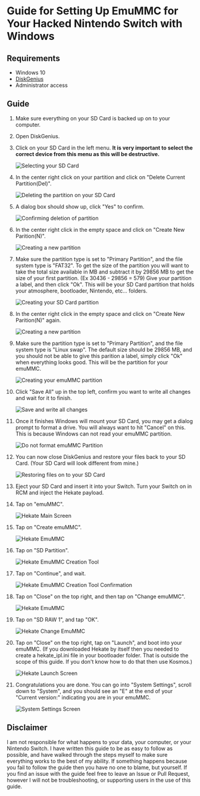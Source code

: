 # Guide for Setting Up EmuMMC for Your Hacked Nintendo Switch with Windows

## Requirements

- Windows 10
- [DiskGenius](https://www.diskgenius.com/)
- Administrator access

## Guide

1. Make sure everything on your SD Card is backed up on to your computer.
2. Open DiskGenius.
3. Click on your SD Card in the left menu. **It is very important to select the correct device from this menu as this will be destructive.**

    ![Selecting your SD Card](images/Step3.png)

4. In the center right click on your partition and click on "Delete Current Partition(Del)".

    ![Deleting the partition on your SD Card](images/Step4.png)

5. A dialog box should show up, click "Yes" to confirm.

    ![Confirming deletion of partition](images/Step5.png)

6. In the center right click in the empty space and click on "Create New Parition(N)".

    ![Creating a new partition](images/Step6.png)

7. Make sure the partition type is set to "Primary Partition", and the file system type is "FAT32". To get the size of the partition you will want to take the total size available in MB and subtract it by 29856 MB to get the size of your first partition. (Ex 30436 - 29856 = 579) Give your partition a label, and then click "Ok". This will be your SD Card partition that holds your atmosphere, bootloader, Nintendo, etc... folders.

    ![Creating your SD Card partition](images/Step7.png)

8. In the center right click in the empty space and click on "Create New Parition(N)" again.

    ![Creating a new partition](images/Step8.png)

9. Make sure the partition type is set to "Primary Partition", and the file system type is "Linux swap". The default size should be 29856 MB, and you should not be able to give this parition a label, simply click "Ok" when everything looks good. This will be the partition for your emuMMC.

    ![Creating your emuMMC partition](images/Step9.png)

10. Click "Save All" up in the top left, confirm you want to write all changes and wait for it to finish.

    ![Save and write all changes](images/Step10.png)

11. Once it finishes Windows will mount your SD Card, you may get a dialog prompt to format a drive. You will always want to hit "Cancel" on this. This is because Windows can not read your emuMMC partition.

    ![Do not format emuMMC Partition](images/Step11.png)

12. You can now close DiskGenius and restore your files back to your SD Card. (Your SD Card will look different from mine.)

    ![Restoring files on to your SD Card](images/Step12.png)

13. Eject your SD Card and insert it into your Switch. Turn your Switch on in RCM and inject the Hekate payload.
14. Tap on "emuMMC".

    ![Hekate Main Screen](../images/HekateStep1.png)

15. Tap on "Create emuMMC".

    ![Hekate EmuMMC](../images/HekateStep2and5.png)

16. Tap on "SD Partition".

    ![Hekate EmuMMC Creation Tool](../images/HekateStep3.png)

17. Tap on "Continue", and wait.

    ![Hekate EmuMMC Creation Tool Confirmation](../images/HekateStep4.png)

18. Tap on "Close" on the top right, and then tap on "Change emuMMC".

    ![Hekate EmuMMC](../images/HekateStep2and5.png)

19. Tap on "SD RAW 1", and tap "OK".

    ![Hekate Change EmuMMC](../images/HekateStep6.png)

20. Tap on "Close" on the top right, tap on "Launch", and boot into your emuMMC. (If you downloaded Hekate by itself then you needed to create a hekate_ipl.ini file in your bootloader folder. That is outside the scope of this guide. If you don't know how to do that then use Kosmos.)

    ![Hekate Launch Screen](../images/HekateStep7.png)

21. Congratulations you are done. You can go into "System Settings", scroll down to "System", and you should see an "E" at the end of your "Current version:" indicating you are in your emuMMC.

    ![System Settings Screen](../images/SystemSettings.jpg)


## Disclaimer

I am not responsible for what happens to your data, your computer, or your Nintendo Switch. I have written this guide to be as easy to follow as possible, and have walked through the steps myself to make sure everything works to the best of my ability. If something happens because you fail to follow the guide then you have no one to blame, but yourself. If you find an issue with the guide feel free to leave an Issue or Pull Request, however I will not be troubleshooting, or supporting users in the use of this guide.
